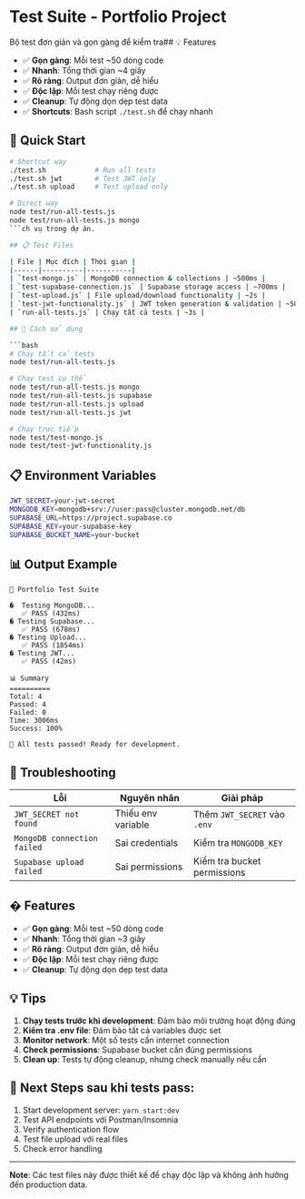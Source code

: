 # Test Suite - Portfolio Project

Bộ test đơn giản và gọn gàng để kiểm tra## 💡 Features

-   ✅ **Gọn gàng**: Mỗi test ~50 dòng code
-   ✅ **Nhanh**: Tổng thời gian ~4 giây
-   ✅ **Rõ ràng**: Output đơn giản, dễ hiểu
-   ✅ **Độc lập**: Mỗi test chạy riêng được
-   ✅ **Cleanup**: Tự động dọn dẹp test data
-   ✅ **Shortcuts**: Bash script `./test.sh` để chạy nhanh

## 🚀 Quick Start

````bash
# Shortcut way
./test.sh            # Run all tests
./test.sh jwt        # Test JWT only
./test.sh upload     # Test upload only

# Direct way
node test/run-all-tests.js
node test/run-all-tests.js mongo
```ch vụ trong dự án.

## 📋 Test Files

| File | Mục đích | Thời gian |
|------|----------|-----------|
| `test-mongo.js` | MongoDB connection & collections | ~500ms |
| `test-supabase-connection.js` | Supabase storage access | ~700ms |
| `test-upload.js` | File upload/download functionality | ~2s |
| `test-jwt-functionality.js` | JWT token generation & validation | ~50ms |
| `run-all-tests.js` | Chạy tất cả tests | ~3s |

## 🚀 Cách sử dụng

```bash
# Chạy tất cả tests
node test/run-all-tests.js

# Chạy test cụ thể
node test/run-all-tests.js mongo
node test/run-all-tests.js supabase
node test/run-all-tests.js upload
node test/run-all-tests.js jwt

# Chạy trực tiếp
node test/test-mongo.js
node test/test-jwt-functionality.js
````

## 📋 Environment Variables

```bash
JWT_SECRET=your-jwt-secret
MONGODB_KEY=mongodb+srv://user:pass@cluster.mongodb.net/db
SUPABASE_URL=https://project.supabase.co
SUPABASE_KEY=your-supabase-key
SUPABASE_BUCKET_NAME=your-bucket
```

## 📊 Output Example

```
🧪 Portfolio Test Suite

�️  Testing MongoDB...
   ✅ PASS (432ms)
� Testing Supabase...
   ✅ PASS (678ms)
� Testing Upload...
   ✅ PASS (1854ms)
� Testing JWT...
   ✅ PASS (42ms)

📊 Summary
==========
Total: 4
Passed: 4
Failed: 0
Time: 3006ms
Success: 100%

🎉 All tests passed! Ready for development.
```

## 🔧 Troubleshooting

| Lỗi                         | Nguyên nhân        | Giải pháp                    |
| --------------------------- | ------------------ | ---------------------------- |
| `JWT_SECRET not found`      | Thiếu env variable | Thêm `JWT_SECRET` vào `.env` |
| `MongoDB connection failed` | Sai credentials    | Kiểm tra `MONGODB_KEY`       |
| `Supabase upload failed`    | Sai permissions    | Kiểm tra bucket permissions  |

## � Features

-   ✅ **Gọn gàng**: Mỗi test ~50 dòng code
-   ✅ **Nhanh**: Tổng thời gian ~3 giây
-   ✅ **Rõ ràng**: Output đơn giản, dễ hiểu
-   ✅ **Độc lập**: Mỗi test chạy riêng được
-   ✅ **Cleanup**: Tự động dọn dẹp test data

## 💡 Tips

1. **Chạy tests trước khi development**: Đảm bảo môi trường hoạt động đúng
2. **Kiểm tra .env file**: Đảm bảo tất cả variables được set
3. **Monitor network**: Một số tests cần internet connection
4. **Check permissions**: Supabase bucket cần đúng permissions
5. **Clean up**: Tests tự động cleanup, nhưng check manually nếu cần

## 🚀 Next Steps sau khi tests pass:

1. Start development server: `yarn start:dev`
2. Test API endpoints với Postman/Insomnia
3. Verify authentication flow
4. Test file upload với real files
5. Check error handling

---

**Note**: Các test files này được thiết kế để chạy độc lập và không ảnh hưởng đến production data.
